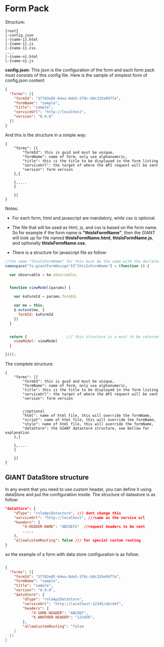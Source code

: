 # Form Pack

Structure:

``` 
{root}
|-config.json
|-{name-1}.html
|-{name-1}.js
|-{name-1}.css
....
|-{name-n}.html
\-{name-n}.js
```

**config.json**: This json is the configuration of the form and each form pack must consists of this config file. Here is the sample of simplest form of config.json content:
``` json
{
  "forms": [{
    "formId": "37782e85-64ea-0de5-2f9c-b0c335e997fa",
    "formName": "sample",
    "title": "sample",
    "serviceUrl": "http://localhost",
    "version": "0.0.0"
  }]
}
```
And this is the structure in a simple way:
```
{
    "forms": [{
        "formId": this is guid and must be unique,
        "formName": name of form, only use alphanumeric,
        "title": this is the title to be displayed in the form listing
        "serviceUrl": the target of where the API request will be sent
        "version": form version
    },{

    },....
    {

    }]
}
```
Notes:
- For each form, html and javascript are mandatory, while css is optional.

- The file that will be used as html, js, and css is based on the form name. So for example if the form name is **"thisIsFormName"**, then the GIANT will look up for file named **thisIsFormName.html**, **thisIsFormName.js**, and optionally **thisIsFormName.css**.

- There is a structure for javascript file as follow:
``` js
//the name "thisIsFormName" for this must be the same with the declared as form name in config json
namespace("fx.giantFormDesign")["thisIsFormName"] = (function () {

  var observable = ko.observable;


  function viewModel(params) {

    var koFormId = params.formId;

    var me = this;
    $.extend(me, {
      formId: koFormId
    })
  }


  return {                  /// this structure is a must to be returned for the GIANT to use
    viewModel: viewModel
  }

})();

```

The complete structure:
```
{
    "forms": [{
        "formId": this is guid and must be unique,
        "formName": name of form, only use alphanumeric,
        "title": this is the title to be displayed in the form listing
        "serviceUrl": the target of where the API request will be sent
        "version": form version


        //optional
        "html": name of html file, this will override the formName,
        "script": name of html file, this will override the formName,
        "style": name of html file, this will override the formName,
        "dataStore": the GIANT datastore structure, see bellow for explanation
    },{

    },....
    {

    }]
}
```

## GIANT DataStore structure

In any event that you need to use custom header, you can define it using dataStore and put the configuration inside. The structure of datastore is as follow:
``` json
"dataStore": {
    "dType": "roleApiDatastore", /// dont change this
    "serviceUrl": "http://localhost", ///same as the service url
    "headers": {
        "X-HEADER-NAME": "ABCDEFG"  //request headers to be sent
        .....
    },
    "allowCustomRouting": false /// for special custom routing
}
```

so the example of a form with data store configuration is as follow:

``` json

{
  "forms": [{
    "formId": "37782e85-64ea-0de5-2f9c-b0c335e997fa",
    "formName": "sample",
    "title": "sample",
    "version": "0.0.0",
    "dataStore": {
        "dType": "roleApiDataStore",
        "serviceUrl": "http://localhost:12345/abcdef",
        "headers": {
            "X-SOME-HEADER": "ABCDEF",
            "X-ANOTHER-HEADER": "123456",
        },
        "allowCustomRouting": "false
    }
  }]
}
```